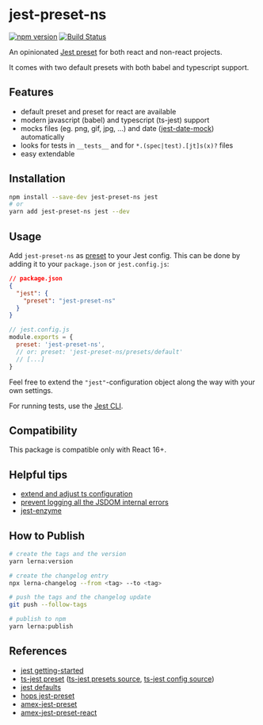 # jest-preset-ns

[![npm version](https://badge.fury.io/js/jest-preset-ns.svg)](https://badge.fury.io/js/jest-preset-ns)
[![Build Status](https://travis-ci.com/natterstefan/jest-preset-ns.svg?branch=master)](https://travis-ci.com/natterstefan/jest-preset-ns)

An opinionated
[Jest preset](https://facebook.github.io/jest/docs/configuration.html#preset-string)
for both react and non-react projects.

It comes with two default presets with both babel and typescript support.

## Features

- default preset and preset for react are available
- modern javascript (babel) and typescript (ts-jest) support
- mocks files (eg. png, gif, jpg, ...) and date ([jest-date-mock][2])
  automatically
- looks for tests in `__tests__` and for `*.(spec|test).[jt]s(x)?` files
- easy extendable

## Installation

```bash
npm install --save-dev jest-preset-ns jest
# or
yarn add jest-preset-ns jest --dev
```

## Usage

Add `jest-preset-ns` as
[preset](https://facebook.github.io/jest/docs/en/configuration.html#preset-string)
to your Jest config. This can be done by adding it to your `package.json` or
`jest.config.js`:

```json
// package.json
{
  "jest": {
    "preset": "jest-preset-ns"
  }
}
```

```js
// jest.config.js
module.exports = {
  preset: 'jest-preset-ns',
  // or: preset: 'jest-preset-ns/presets/default'
  // [...]
}
```

Feel free to extend the `"jest"`-configuration object along the way with your
own settings.

For running tests, use the [Jest CLI](https://jestjs.io/docs/en/cli).

## Compatibility

This package is compatible only with React 16+.

## Helpful tips

- [extend and adjust ts configuration][1]
- [prevent logging all the JSDOM internal errors](https://gist.github.com/natterstefan/8294b498afa35723ca92f3bf8451e533#file-jest-setup-ts)
- [jest-enzyme](https://github.com/FormidableLabs/enzyme-matchers/tree/master/packages/jest-enzyme)

## How to Publish

```bash
# create the tags and the version
yarn lerna:version

# create the changelog entry
npx lerna-changelog --from <tag> --to <tag>

# push the tags and the changelog update
git push --follow-tags

# publish to npm
yarn lerna:publish
```

## References

- [jest getting-started](https://jestjs.io/docs/en/22.x/getting-started.html)
- [ts-jest preset][1]
  ([ts-jest presets source](https://github.com/kulshekhar/ts-jest/tree/v25.2.0/presets),
  [ts-jest config source](https://github.com/kulshekhar/ts-jest/tree/v25.2.0/src/config))
- [jest defaults](https://github.com/facebook/jest/blob/v25.1.0/packages/jest-config/src/Defaults.ts)
- [hops jest-preset](https://github.com/xing/hops/blob/v12.1.1/packages/jest-preset)
- [amex-jest-preset](https://github.com/americanexpress/amex-jest-preset/tree/v6.0.0)
- [amex-jest-preset-react](https://github.com/americanexpress/amex-jest-preset-react/tree/v6.0.0)

[1]: https://kulshekhar.github.io/ts-jest/user/config/
[2]: https://www.npmjs.com/package/jest-date-mock
